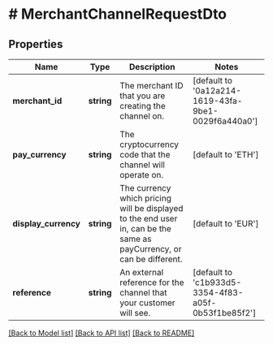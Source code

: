 # # MerchantChannelRequestDto

## Properties

Name | Type | Description | Notes
------------ | ------------- | ------------- | -------------
**merchant_id** | **string** | The merchant ID that you are creating the channel on. | [default to '0a12a214-1619-43fa-9be1-0029f6a440a0']
**pay_currency** | **string** | The cryptocurrency code that the channel will operate on. | [default to 'ETH']
**display_currency** | **string** | The currency which pricing will be displayed to the end user in, can be the same as payCurrency, or can be different. | [default to 'EUR']
**reference** | **string** | An external reference for the channel that your customer will see. | [default to 'c1b933d5-3354-4f83-a05f-0b53f1be85f2']

[[Back to Model list]](../../README.md#models) [[Back to API list]](../../README.md#endpoints) [[Back to README]](../../README.md)
